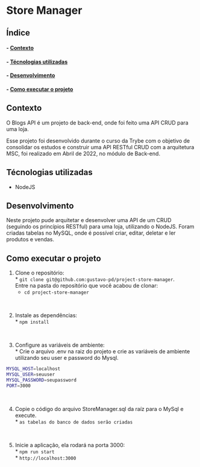 <h1>Store Manager</h1>

<h2>Índice</h2>
<h4>- <a href="#context">Contexto</a></h4>
<h4>- <a href="#tecnologies">Técnologias utilizadas</a></h4>
<h4>- <a href="#development">Desenvolvimento</a></h4>
<h4>- <a href="#howtouse">Como executar o projeto</a></h4>

<h2 id="context">Contexto</h2>

<p>O Blogs API é um projeto de back-end, onde foi feito uma API CRUD para uma loja.</p>
<p>Esse projeto foi desenvolvido durante o curso da Trybe com o objetivo de consolidar os estudos e construir uma API RESTful CRUD com a arquitetura MSC, foi realizado em Abril de 2022, no módulo de Back-end.</p>


<h2 id="tecnologies">Técnologias utilizadas</h2>

<ul>
  <li>NodeJS</li>
</ul>

<h2 id="development">Desenvolvimento</h2>

<p>Neste projeto pude arquitetar e desenvolver uma API de um CRUD (seguindo os princípios RESTful) para uma loja, utilizando o NodeJS. Foram criadas tabelas no MySQL, onde é possível criar, editar, deletar e ler produtos e vendas.</p>

<h2 id="howtouse">Como executar o projeto</h2>

  1. Clone o repositório:
    </br>
    * `git clone git@github.com:gustavo-pd/project-store-manager`.
    </br>
    Entre na pasta do repositório que você acabou de clonar:
    </br>
      * `cd project-store-manager`
</br>

  2. Instale as dependências:
    </br>
    * `npm install`
</br>

  3. Configure as variáveis de ambiente:
    </br>
    * Crie o arquivo .env na raiz do projeto e crie as variáveis de ambiente utilizando seu user e password do Mysql.
    </br>
```sh
MYSQL_HOST=localhost
MYSQL_USER=seuuser
MYSQL_PASSWORD=seupassword
PORT=3000
```
</br>

  4. Copie o código do arquivo StoreManager.sql da raíz para o MySql e execute.
    </br>
    * `as tabelas do banco de dados serão criadas`
</br>

  5. Inicie a aplicação, ela rodará na porta 3000:
    </br>
    * `npm run start`
    </br>
    * `http://localhost:3000`
</br>
